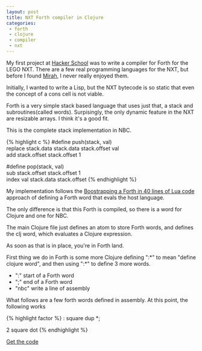 ```yaml
---
layout: post
title: NXT Forth compiler in Clojure
categories:
 - forth
 - clojure
 - compiler
 - nxt
---
```


My first project at [Hacker School][0] was to write a compiler for Forth for the LEGO NXT. There are a few real programming languages for the NXT, but before I found [Mirah][1], I never really enjoyed them.

Initially, I wanted to write a Lisp, but the NXT bytecode is so static that even the concept of a cons cell is not viable.

Forth is a very simple stack based language that uses just that, a stack and subroutines(called words). Surpisingly, the only dynamic feature in the NXT are resizable arrays. I think it's a good fit.

This is the complete stack implementation in NBC.

{% highlight c %}
#define push(stack, val) \
  replace stack.data stack.data stack.offset val \
  add stack.offset stack.offset 1

#define pop(stack, val) \
  sub stack.offset stack.offset 1 \
  index val stack.data stack.offset
{% endhighlight %}

My implementation follows the [Boostrapping a Forth in 40 lines of Lua code][2] approach of defining a Forth word that evals the host language.

The only difference is that this Forth is compiled, so there is a word for Clojure and one for NBC.

The main Clojure file just defines an atom to store Forth words, and defines the clj word, which evaluates a Clojure expression.

As soon as that is in place, you're in Forth land.

First thing we do in Forth is some more Clojure defining ":\*" to mean "define clojure word", and then using ":\*" to define 3 more words.

 * ":" start of a Forth word
 * ";" end of a Forth word
 * "nbc" write a line of assembly

What follows are a few forth words defined in assembly. At this point, the following works

{% highlight factor %}
: square
  dup *;

2 square dot
{% endhighlight %}

[Get the code][3]

[0]: https://www.hackerschool.com/
[1]: http://www.mirah.org/
[2]: http://angg.twu.net/miniforth-article.html
[3]: https://github.com/pepijndevos/beauforth
